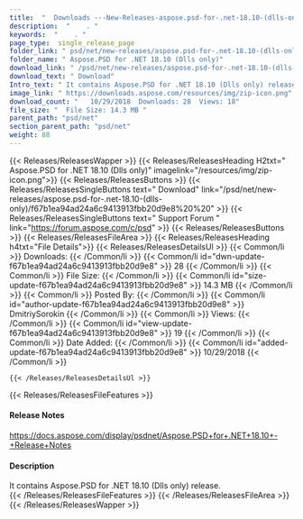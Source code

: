 ```yaml
---
title:  "  Downloads ---New-Releases-aspose.psd-for-.net-18.10-(dlls-only) . " 
description:  "    . " 
keywords:  "    . " 
page_type:  single_release_page
folder_link: " psd/net/new-releases/aspose.psd-for-.net-18.10-(dlls-only)/"
folder_name: " Aspose.PSD for .NET 18.10 (Dlls only)"
download_link: " /psd/net/new-releases/aspose.psd-for-.net-18.10-(dlls-only)/f67b1ea94ad24a6c9413913fbb20d9e8"
download_text: " Download"
Intro_text: " It contains Aspose.PSD for .NET 18.10 (Dlls only) release."
image_link: " https://downloads.aspose.com/resources/img/zip-icon.png"
download_count: "   10/29/2018  Downloads: 28  Views: 18"
file_size: "  File Size: 14.3 MB "
parent_path: "psd/net"
section_parent_path: "psd/net"
weight: 88 
---
```


{{< Releases/ReleasesWapper >}}
  {{< Releases/ReleasesHeading H2txt=" Aspose.PSD for .NET 18.10 (Dlls only)" imagelink="/resources/img/zip-icon.png">}}
  {{< Releases/ReleasesButtons >}}
    {{< Releases/ReleasesSingleButtons text=" Download" link="/psd/net/new-releases/aspose.psd-for-.net-18.10-(dlls-only)/f67b1ea94ad24a6c9413913fbb20d9e8%20%20" >}}
    {{< Releases/ReleasesSingleButtons text=" Support Forum " link="https://forum.aspose.com/c/psd" >}}
  {{< Releases/ReleasesButtons >}}
  {{< Releases/ReleasesFileArea >}}
    {{< Releases/ReleasesHeading h4txt="File Details">}}
    {{< Releases/ReleasesDetailsUl >}}
            {{< Common/li  >}} Downloads: {{< /Common/li >}} 
      {{< Common/li id="dwn-update-f67b1ea94ad24a6c9413913fbb20d9e8" >}} 28 {{< /Common/li >}} 
      {{< Common/li  >}} File Size: {{< /Common/li >}} 
      {{< Common/li id="size-update-f67b1ea94ad24a6c9413913fbb20d9e8" >}} 14.3 MB {{< /Common/li >}} 
      {{< Common/li  >}} Posted By: {{< /Common/li >}} 
      {{< Common/li id="author-update-f67b1ea94ad24a6c9413913fbb20d9e8" >}} DmitriySorokin {{< /Common/li >}} 
      {{< Common/li  >}} Views: {{< /Common/li >}} 
      {{< Common/li id="view-update-f67b1ea94ad24a6c9413913fbb20d9e8" >}} 19 {{< /Common/li >}} 
      {{< Common/li  >}} Date Added: {{< /Common/li >}} 
      {{< Common/li id="added-update-f67b1ea94ad24a6c9413913fbb20d9e8" >}} 10/29/2018 {{< /Common/li >}} 

    {{< /Releases/ReleasesDetailsUl >}}

  {{< Releases/ReleasesFileFeatures >}}
      <h4>Release Notes</h4><div><a href="https://docs.aspose.com/display/psdnet/Aspose.PSD+for+.NET+18.10+-+Release+Notes">https://docs.aspose.com/display/psdnet/Aspose.PSD+for+.NET+18.10+-+Release+Notes</a></div><h4>Description</h4><div class="HTMLDescription">It contains Aspose.PSD for .NET 18.10 (Dlls only) release.</div>
  {{< /Releases/ReleasesFileFeatures >}}
 {{< /Releases/ReleasesFileArea >}}
{{< /Releases/ReleasesWapper >}}


